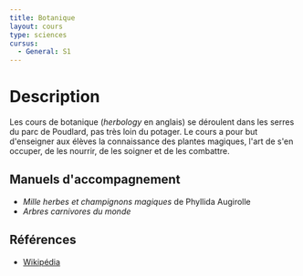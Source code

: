 ```yaml
---
title: Botanique
layout: cours
type: sciences
cursus:
  - General: S1
---
```


# Description

Les cours de botanique (*herbology* en anglais) se déroulent dans les serres du parc de Poudlard, pas très loin du potager. Le cours a pour but d'enseigner aux élèves la connaissance des plantes magiques, l'art de s'en occuper, de les nourrir, de les soigner et de les combattre.

## Manuels d'accompagnement

- *Mille herbes et champignons magiques* de Phyllida Augirolle
- *Arbres carnivores du monde*

## Références

- [Wikipédia](https://fr.wikipedia.org/wiki/Cours_et_examens_de_Poudlard)